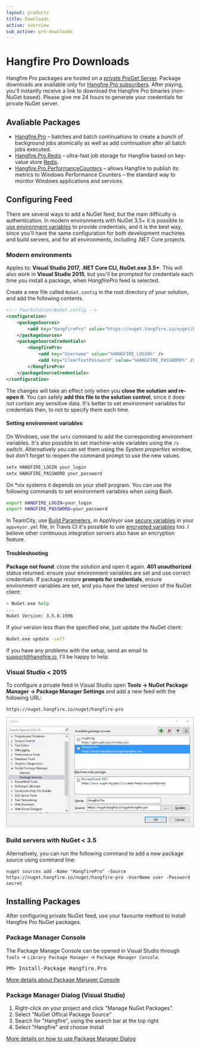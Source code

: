 ```yaml
---
layout: products
title: Downloads
active: overview
sub_active: pro-downloads
---
```


<h1 class="page-header">Hangfire Pro Downloads</h1>

Hangfire Pro packages are hosted on a [private ProGet Server](https://nuget.hangfire.io/feeds/hangfire-pro). Package downloads are available only for [Hangfire Pro subscribers](http://hangfire.io/pricing/). After paying, you'll instantly receive a link to download the Hangfire Pro binaries (non-NuGet based). Please give me 24 hours to generate your credentials for private NuGet server.

Avaliable Packages
-------------------

* [Hangfire.Pro](https://nuget.hangfire.io/feeds/hangfire-pro/Hangfire.Pro/) – batches and batch continuations to create a bunch of background jobs atomically as well as add continuation after all batch jobs executed.
* [Hangfire.Pro.Redis](https://nuget.hangfire.io/feeds/hangfire-pro/Hangfire.Pro.Redis/) – ultra-fast job storage for Hangfire based on key-value store [Redis](http://redis.io).
* [Hangfire.Pro.PerformanceCounters](https://nuget.hangfire.io/feeds/hangfire-pro/Hangfire.Pro.PerformanceCounters/) – allows Hangfire to publish its metrics to Windows Performance Counters – the standard way to monitor Windows applications and services.

Configuring Feed
-----------------

There are several ways to add a NuGet feed, but the main difficulty is authentication. In modern environments with NuGet 3.5+ it is possible to [use environment variables](https://docs.microsoft.com/en-us/nuget/schema/nuget-config-file) to provide credentials, and it is the best way, since you'll have the same configuration for both development machines and build servers, and for all environments, including .NET Core projects.

### Modern environments

Apples to: **Visual Studio 2017, .NET Core CLI, NuGet.exe 3.5+**. This will also work in **Visual Studio 2015**, but you'll be prompted for credentials each time you install a package, when *HangfirePro* feed is selected.

Create a new file called `NuGet.config` in the root directory of your solution, and add the following contents.

```xml
<!-- YourSolution\NuGet.config -->
<configuration>
    <packageSources>
        <add key="HangfirePro" value="https://nuget.hangfire.io/nuget/hangfire-pro/" />
    </packageSources>
    <packageSourceCredentials>
        <HangfirePro>
            <add key="Username" value="%HANGFIRE_LOGIN%" />
            <add key="ClearTextPassword" value="%HANGFIRE_PASSWORD%" />
        </HangfirePro>
    </packageSourceCredentials>
</configuration>
```

The changes will take an effect only when you **close the solution and re-open it**. You can safely **add this file to the solution control**, since it does not contain any sensitive data. It's better to set environment variables for credentials then, to not to specify them each time.

#### Setting environment variables

On Windows, use the `setx` command to add the corresponding environment variables. It's also possible to set machine-wide variables using the `/s` switch. Alternatively you can set them using the *System properties* window, but don't forget to reopen the command prompt to use the new values.

```bash
setx HANGFIRE_LOGIN your_login
setx HANGFIRE_PASSWORD your_password
```

On *nix systems it depends on your shell program. You can use the following commands to set environment variables when using Bash.

```bash
export HANGFIRE_LOGIN=your_login
export HANGFIRE_PASSWORD=your_password
```

In TeamCity, use [Build Parameters](https://confluence.jetbrains.com/display/TCD9/Predefined+Build+Parameters), in AppVeyor use [secure variables](https://www.appveyor.com/docs/build-configuration/#secure-variables) in your `appveyor.yml` file, in Travis CI it's possible to use [encrypted variables](https://docs.travis-ci.com/user/environment-variables/) too. I believe other continuous integration servers also have an encryption feature.

#### Troubleshooting

**Package not found**: close the solution and open it again. **401 unauthorized** status returned: ensure your environment variables are set and use correct credentials. If package restore **prompts for credentials**, ensure environment variables are set, and you have the latest version of the NuGet client:

```bash
> NuGet.exe help
...
NuGet Version: 3.5.0.1996
```

If your version less than the specified one, just update the NuGet client:

```bash
NuGet.exe update -self
```

If you have any problems with the setup, send an email to <a href="mailto:support@hangfire.io">support@hangfire.io</a>, I'll be happy to help.

### Visual Studio < 2015

To configure a private feed in Visual Studio open **Tools &rarr; NuGet Package Manager &rarr; Package Manager Settings** and add a new feed with the following URL:

    https://nuget.hangfire.io/nuget/hangfire-pro

![Package Manager Settings Window](/img/pkg-source-pro.png)

### Build servers with NuGet < 3.5

Alternatively, you can run the following command to add a new package source using command line:

    nuget sources add -Name "HangfirePro" -Source https://nuget.hangfire.io/nuget/hangfire-pro -UserName user -Password secret

Installing Packages
--------------------

After configuring private NuGet feed, use your favourite method to install Hangfire Pro NuGet packages.

### Package Manager Console

The Package Manage Console can be opened in Visual Studio through `Tools` &rarr; `Library Package Manager` &rarr; `Package Manager Console`. 

<pre class="nuget-install">PM> Install-Package Hangfire.Pro</pre>

<a href="http://docs.nuget.org/docs/start-here/Using-the-Package-Manager-Console" target="_blank">More details about Package Manager Console</a> <span class="glyphicon glyphicon-small glyphicon-new-window"></span>

### Package Manager Dialog (Visual Studio)

1. Right-click on your project and click "Manage NuGet Packages".
2. Select "NuGet Offical Package Source"
3. Search for "Hangfire", using the search bar at the top right
4. Select "Hangfire" and choose Install

<a href="http://docs.nuget.org/docs/start-here/managing-nuget-packages-using-the-dialog" target="_blank">More details on how to use Package Manager Dialog</a> <span class="glyphicon glyphicon-small glyphicon-new-window"></span>

